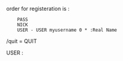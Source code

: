 order for registeration is :

        PASS 
        NICK
        USER - USER myusername 0 * :Real Name

/quit = QUIT

USER <username> <hostname> <servername> :<realname>
